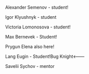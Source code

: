 Alexander Semenov - student!

Igor Klyushnyk - student

Victoria Lomonosova - student!

Max Bernevek - Student!

Prygun Elena also here!

Lang Eugin - Student!Bug Knight<---

Savelii Sychov - mentor



